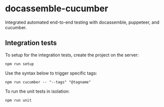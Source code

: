 # docassemble-cucumber
Integrated automated end-to-end testing with docassemble, puppeteer, and cucumber.

## Integration tests
To setup for the integration tests, create the project on the server:
```
npm run setup
```

Use the syntax below to trigger specific tags:
```
npm run cucumber -- "--tags" "@tagname"
```

To run the unit tests in isolation:
```
npm run unit
```
